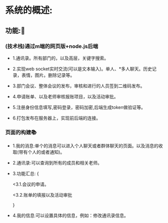 # 系统的概述:
## 功能::memo:
### (技术栈)通过m端的网页版+node.js后端
- 1.通讯录。所有部门的，以及高层，关键字搜索。

- 2.实现web socket实时交流(可以是文本输入)。单人、*多人聊天。历史记录，表情，图片。删除记录等。

- 3.部门会议、整体会议的发布，审核和进行的人员签到二维码发布。

- 4.申请账单、以及老师审核报账项目，以及活动审批。

- 5.注册身份信息填写,密码登录，密码加密,后端生成token做验证等。

- 6.打包发布在服务器上，实现前后端的连接。

### 页面的构建:books:
- 1.我的消息:单个的消息可以进入个人聊天或者群体聊天的页面。以及消息的收取(带有个人的或者通知)。


- 2.通讯录:可以查询到所有的成员和相关老师。


- 3.功能汇总: 
  {

   <3.1.会议的申请。

   <3.2.账单的填报以及活动审批

  }


- 4.我的信息:可以设置具体的信息，例如：修改通讯录信息。



